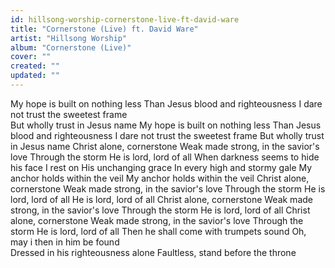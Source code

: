 ```yaml
---
id: hillsong-worship-cornerstone-live-ft-david-ware
title: "Cornerstone (Live) ft. David Ware"
artist: "Hillsong Worship"
album: "Cornerstone (Live)"
cover: ""
created: ""
updated: ""
---
```


My hope is built on nothing less
Than Jesus blood and righteousness
I dare not trust the sweetest frame  
But wholly trust in Jesus name
My hope is built on nothing less
Than Jesus blood and righteousness
I dare not trust the sweetest frame
But wholly trust in Jesus name
Christ alone, cornerstone
Weak made strong, in the savior's love
Through the storm
He is lord, lord of all
When darkness seems to hide his face
I rest on His unchanging grace
In every high and stormy gale
My anchor holds within the veil
My anchor holds within the veil
Christ alone, cornerstone 
Weak made strong, in the savior's love 
Through the storm 
He is lord, lord of all
He is lord, lord of all
Christ alone, cornerstone
Weak made strong, in the savior's love
Through the storm 
He is lord, lord of all
Christ alone, cornerstone
Weak made strong, in the savior's love
Through the storm 
He is lord, lord of all
Then he shall come with trumpets sound
Oh, may i then in him be found  
Dressed in his righteousness alone
Faultless, stand before the throne